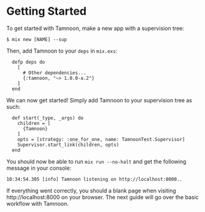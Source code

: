 # Getting Started

To get started with Tamnoon, make a new app with a supervision tree:

```console
$ mix new [NAME] --sup
```

Then, add Tamnoon to your `deps` in `mix.exs`:

```
  defp deps do
    [
      # Other dependencies...
      {:tamnoon, "~> 1.0.0-a.2"}
    ]
  end
```

We can now get started! Simply add Tamnoon to your supervision tree as such:

```
  def start(_type, _args) do
    children = [
      {Tamnoon}
    ]
    opts = [strategy: :one_for_one, name: TamnoonTest.Supervisor]
    Supervisor.start_link(children, opts)
  end
```

You should now be able to run `mix run --no-halt` and get the following message in your console:

```console
10:34:54.305 [info] Tamnoon listening on http://localhost:8000..
```

If everything went correctly, you should a blank page when visiting http://localhost:8000 on your browser. The next guide will go over the basic workflow with Tamnoon.